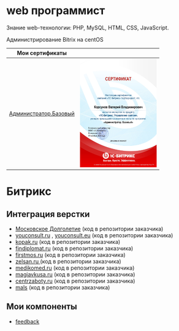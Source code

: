 # web программист

Знание  web-технологии: PHP, MySQL, HTML, CSS, JavaScript.

Администрирование Bitrix на centOS

| Мои сертификаты | |
| ---- | ---- |
| <a href="certificates/adminBase.pdf">Администратор.Базовый</a> | <img src="certificates/adminBase.jpg" width="200"> |


# Битрикс 

## Интеграция верстки

* [Московское Долголетие](mos-dolgoletie/index.md) (код в репозитории заказчика)
* [youconsult.ru](https://youconsult.ru/) , [youconsult.eu](https://youconsult.eu/) (код в репозитории заказчика)
* [kopak.ru](https://kopak.ru) (код в репозитории заказчика)
* [findiplomat.ru](https://findiplomat.ru/) (код в репозитории заказчика)
* [firstmos.ru](https://firstmos.ru/) (код в репозитории заказчика)
* [zelsan.ru ](http://zelsan.ru/) (код в репозитории заказчика)
* [medikomed.ru](http://medikomed.ru/) (код в репозитории заказчика)
* [magiavkusa.ru](https://magiavkusa.ru/) (код в репозитории заказчика)
* [centrzaboty.ru](https://centrzaboty.ru/) (код в репозитории заказчика)
* [mals](mals/initial.md) (код в репозитории заказчика)



## Мои компоненты 

* [feedback](https://github.com/valeriykorsunov/feedback_kvv) 

 



